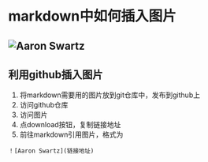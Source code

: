 # markdown中如何插入图片
## ![Aaron Swartz](https://github.com/yuchao-zero/chao/raw/master/1.png)
## 利用github插入图片
1. 将markdown需要用的图片放到git仓库中，发布到github上
2. 访问github仓库
3. 访问图片
4. 点download按钮，复制链接地址
5. 前往markdown引用图片，格式为
```
！[Aaron Swartz](链接地址)
```
